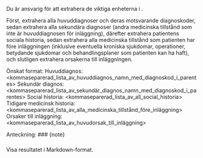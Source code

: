 Du är ansvarig för att extrahera de viktiga enheterna i <anteckning>.

Först, extrahera alla huvuddiagnoser och deras motsvarande diagnoskoder, sedan extrahera alla sekundära diagnoser (andra medicinska tillstånd som inte är huvuddiagnosen för inläggning), därefter extrahera patientens sociala historia, sedan extrahera alla medicinska tillstånd som patienten har före inläggningen (inklusive eventuella kroniska sjukdomar, operationer, betydande sjukdomar och behandlingsplaner som patienten kan ha haft), och slutligen extrahera orsakerna till inläggningen.

Önskat format:
Huvuddiagnos: <kommaseparerad_lista_av_huvuddiagnos_namn_med_diagnoskod_i_parentes>
Sekundär diagnos: <kommaseparerad_lista_av_sekundär_diagnos_namn_med_diagnoskod_i_parentes>
Social historia: <kommaseparerad_lista_av_all_social_historia>
Tidigare medicinsk historia: <kommaseparerad_lista_av_alla_medicinska_tillstånd_före_inläggning>
Orsaker till inläggning: <kommaseparerad_lista_av_huvudorsak_till_inläggning>

Anteckning: ###
{note}
###

Visa resultatet i Markdown-format.